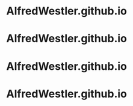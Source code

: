 # AlfredWestler.github.io
# AlfredWestler.github.io
# AlfredWestler.github.io
# AlfredWestler.github.io
